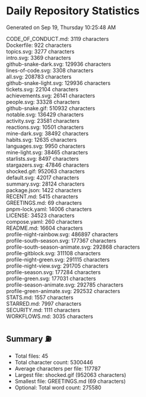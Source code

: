 # Daily Repository Statistics
Generated on Sep 19, Thursday 10:25:48 AM  

CODE_OF_CONDUCT.md: 3119 characters  
Dockerfile: 922 characters  
topics.svg: 3277 characters  
intro.svg: 3369 characters  
github-snake-dark.svg: 129936 characters  
lines-of-code.svg: 3308 characters  
all.svg: 208783 characters  
github-snake-light.svg: 129936 characters  
tickets.svg: 22104 characters  
achievements.svg: 26141 characters  
people.svg: 33328 characters  
github-snake.gif: 510932 characters  
notable.svg: 136429 characters  
activity.svg: 23581 characters  
reactions.svg: 10501 characters  
mine-dark.svg: 38492 characters  
habits.svg: 12635 characters  
languages.svg: 9950 characters  
mine-light.svg: 38465 characters  
starlists.svg: 8497 characters  
stargazers.svg: 47846 characters  
shocked.gif: 952063 characters  
default.svg: 42017 characters  
summary.svg: 28124 characters  
package.json: 1422 characters  
RECENT.md: 5415 characters  
GREETINGS.md: 69 characters  
pnpm-lock.yaml: 14006 characters  
LICENSE: 34523 characters  
compose.yaml: 260 characters  
README.md: 16604 characters  
profile-night-rainbow.svg: 486897 characters  
profile-south-season.svg: 177367 characters  
profile-south-season-animate.svg: 292868 characters  
profile-gitblock.svg: 311108 characters  
profile-night-green.svg: 291115 characters  
profile-night-view.svg: 291705 characters  
profile-season.svg: 177284 characters  
profile-green.svg: 177031 characters  
profile-season-animate.svg: 292785 characters  
profile-green-animate.svg: 292532 characters  
STATS.md: 1557 characters  
STARRED.md: 7997 characters  
SECURITY.md: 1111 characters  
WORKFLOWS.md: 3035 characters  

## Summary ⛽  
- Total files: 45  
- Total character count: 5300446  
- Average characters per file: 117787  
- Largest file: shocked.gif (952063 characters)  
- Smallest file: GREETINGS.md (69 characters)  
- Optional: Total word count: 275580  
